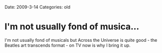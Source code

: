 Date: 2009-3-14
Categories: old

# I'm not usually fond of musica...

I'm not usually fond of musicals but Across the Universe is quite good - the Beatles art transcends format - on TV now is why I bring it up.
